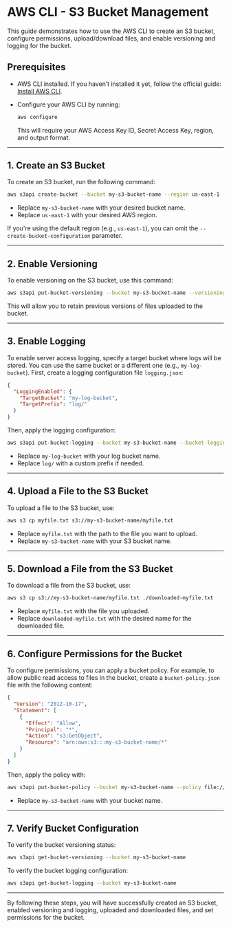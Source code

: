 
# AWS CLI - S3 Bucket Management

This guide demonstrates how to use the AWS CLI to create an S3 bucket, configure permissions, upload/download files, and enable versioning and logging for the bucket.

## Prerequisites

- AWS CLI installed. If you haven’t installed it yet, follow the official guide: [Install AWS CLI](https://docs.aws.amazon.com/cli/latest/userguide/install-cliv2.html).
- Configure your AWS CLI by running:

  ```bash
  aws configure
  ```

  This will require your AWS Access Key ID, Secret Access Key, region, and output format.

---

## 1. **Create an S3 Bucket**

To create an S3 bucket, run the following command:

```bash
aws s3api create-bucket --bucket my-s3-bucket-name --region us-east-1 --create-bucket-configuration LocationConstraint=us-east-1
```

- Replace `my-s3-bucket-name` with your desired bucket name.
- Replace `us-east-1` with your desired AWS region.

If you're using the default region (e.g., `us-east-1`), you can omit the `--create-bucket-configuration` parameter.

---

## 2. **Enable Versioning**

To enable versioning on the S3 bucket, use this command:

```bash
aws s3api put-bucket-versioning --bucket my-s3-bucket-name --versioning-configuration Status=Enabled
```

This will allow you to retain previous versions of files uploaded to the bucket.

---

## 3. **Enable Logging**

To enable server access logging, specify a target bucket where logs will be stored. You can use the same bucket or a different one (e.g., `my-log-bucket`). First, create a logging configuration file `logging.json`:

```json
{
  "LoggingEnabled": {
    "TargetBucket": "my-log-bucket",
    "TargetPrefix": "log/"
  }
}
```

Then, apply the logging configuration:

```bash
aws s3api put-bucket-logging --bucket my-s3-bucket-name --bucket-logging-status file://logging.json
```

- Replace `my-log-bucket` with your log bucket name.
- Replace `log/` with a custom prefix if needed.

---

## 4. **Upload a File to the S3 Bucket**

To upload a file to the S3 bucket, use:

```bash
aws s3 cp myfile.txt s3://my-s3-bucket-name/myfile.txt
```

- Replace `myfile.txt` with the path to the file you want to upload.
- Replace `my-s3-bucket-name` with your S3 bucket name.

---

## 5. **Download a File from the S3 Bucket**

To download a file from the S3 bucket, use:

```bash
aws s3 cp s3://my-s3-bucket-name/myfile.txt ./downloaded-myfile.txt
```

- Replace `myfile.txt` with the file you uploaded.
- Replace `downloaded-myfile.txt` with the desired name for the downloaded file.

---

## 6. **Configure Permissions for the Bucket**

To configure permissions, you can apply a bucket policy. For example, to allow public read access to files in the bucket, create a `bucket-policy.json` file with the following content:

```json
{
  "Version": "2012-10-17",
  "Statement": [
    {
      "Effect": "Allow",
      "Principal": "*",
      "Action": "s3:GetObject",
      "Resource": "arn:aws:s3:::my-s3-bucket-name/*"
    }
  ]
}
```

Then, apply the policy with:

```bash
aws s3api put-bucket-policy --bucket my-s3-bucket-name --policy file://bucket-policy.json
```

- Replace `my-s3-bucket-name` with your bucket name.

---

## 7. **Verify Bucket Configuration**

To verify the bucket versioning status:

```bash
aws s3api get-bucket-versioning --bucket my-s3-bucket-name
```

To verify the bucket logging configuration:

```bash
aws s3api get-bucket-logging --bucket my-s3-bucket-name
```

---

By following these steps, you will have successfully created an S3 bucket, enabled versioning and logging, uploaded and downloaded files, and set permissions for the bucket.
